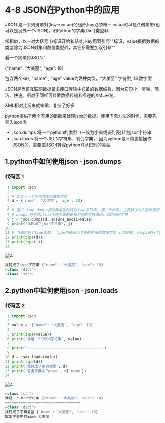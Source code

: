 # 4-8 JSON在Python中的应用
JSON 是一系列键值对(key=>value)的组合,key必须唯一,value可以是任何类型(也可以是另外一个JSON)，和Python的字典(Dict)类型非

常相似，以一对大括号 {}标识开始和结束, key用双引号""标识，value根据数据的类型除为JSON对象和数值类型外，其它都需要加双引号""

看一个简单的JSON：

{"name": "大美丽", "age": 18}

包含两个key, "name" , "age" value为两种类型，"大美丽" 字符型, 18 数字型

JSON是当前互联网数据请求接口传输中必备的数据结构，因为它短小、清晰、简洁、快速。相对于同样可以做数据传输和描述的XML来说，

XML相对比起来就笨重、复杂了好多

python提供了两个有用的函数来处理json的数据，使用下面方法的时候，需要先导入json库

- json.dumps 将一个python的类型（一般为字典或者列表)转为json字符串
- json.loads 将一个JSON字符串，转为字典， 因为python是不能直接操作JSON的，需要把JSON转成python可以识别的类型
## 1.python中如何使用json - json.dumps
### 代码区 1
```python
 1 import json
 2 
 3 # 定义了一个字典类型的数据类型
 4 d = {'name': '大漂亮', 'age': 18}
 5 
 6 # 通过 json.dumps把字典类型的转为json字符串, 第二个参数，主要解决中文乱码显示的问题 ， 因为
 7 # dumps 对于非ascii字符生成的是相对应的字符编码，而非原始字符
 8 j = json.dumps(d, ensure_ascii=False)
 9 print('我转成了json字符串', j)
10
11 # 下面用到了type函数， type用来返回变量的变量的数据类型 让你明白，dumps进行了数据转换
12 print(type(d))
13 print(type(j))
14
```
![4](https://user-images.githubusercontent.com/103555341/163546933-bee710b5-943e-454e-b00d-922d2b897614.jpg)
```python
我转成了json字符串 {"name": "大漂亮", "age": 18}
<class 'dict'>
<class 'str'>
```
## 2.python中如何使用json - json.loads
### 代码区 2
```python
 1 import json 
 2 
 3 value = '{"name": "大美丽", "age": 18}'
 4 
 5 print(type(value))
 6 print('我是一个JSON字符串', value)
 7 
 8 print('==================================')
 9 
10 d = json.loads(value)
11 print(type(d))
12 print('我转成了字典类型', d)
13 print('取出字典中的name', d['name'])
14
```
![4](https://user-images.githubusercontent.com/103555341/163546933-bee710b5-943e-454e-b00d-922d2b897614.jpg)
```python
<class 'str'>
我是一个JSON字符串 {"name": "大美丽", "age": 18}
==================================
<class 'dict'>
我转成了字典类型 {'name': '大美丽', 'age': 18}
取出字典中的name 大美丽
```











